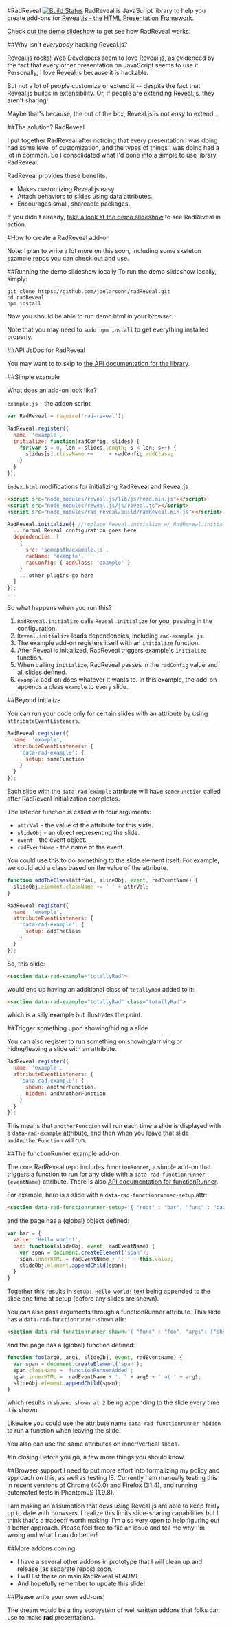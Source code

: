 #RadReveal [![Build Status](https://travis-ci.org/joelarson4/radReveal.svg)](https://travis-ci.org/joelarson4/radReveal)
RadReveal is JavaScript library to help you create add-ons for [Reveal.js - the HTML Presentation Framework](http://lab.hakim.se/reveal-js/).

<a href="http://joelarson4.github.io/radReveal/demo.html#/">Check out the demo slideshow</a> to get see how RadReveal works.

##Why isn't _everybody_ hacking Reveal.js?

[Reveal.js](http://lab.hakim.se/reveal-js/) rocks!  Web Developers seem to love Reveal.js, as evidenced by the fact that every other presentation on JavaScript seems to use it.  Personally, I love Reveal.js because it is hackable.

But not a lot of people customize or extend it -- despite the fact that Reveal.js builds in extensibility.  Or, if people are extending Reveal.js, they aren't sharing!

Maybe that's because, the out of the box, Reveal.js is not _easy_ to extend...

##The solution? RadReveal

I put together RadReveal after noticing that every presentation I was doing had some level of customization, and the types of things I was doing had a lot in common.  So I consolidated what I'd done into a simple to use library, RadReveal.

RadReveal provides these benefits.

* Makes customizing Reveal.js easy.
* Attach behaviors to slides using data attributes.
* Encourages small, shareable packages.

If you didn't already, <a href="http://joelarson4.github.io/radReveal/demo.html#/">take a look at the demo slideshow</a> to see RadReveal in action.

#How to create a RadReveal add-on

Note: I plan to write a lot more on this soon, including some skeleton example repos you can check out and use.

##Running the demo slideshow locally
To run the demo slideshow locally, simply:

    git clone https://github.com/joelarson4/radReveal.git
    cd radReveal
    npm install

Now you should be able to run demo.html in your browser.

Note that you may need to `sudo npm install` to get everything installed properly.

##API JsDoc for RadReveal

You may want to to skip to [the API documentation for the library](https://github.com/joelarson4/radReveal/blob/master/radReveal.md).

##Simple example

What does an add-on look like?

`example.js` - the addon script

```javascript
var RadReveal = require('rad-reveal');

RadReveal.register({
  name: 'example',
  initialize: function(radConfig, slides) {
    for(var s = 0, len = slides.length; s < len; s++) {
      slides[s].className += ' ' + radConfig.addClass;
    }
  }
});
```

`index.html` modifications for initializing RadReveal and Reveal.js

```html
<script src="node_modules/reveal.js/lib/js/head.min.js"></script>
<script src="node_modules/reveal.js/js/reveal.js"></script>
<script src="node_modules/rad-reveal/build/radReveal.min.js"></script>
```
```javascript
RadReveal.initialize({ //replace Reveal.initialize w/ RadReveal.initialize
  ...normal Reveal configuration goes here
  dependencies: [
    { 
      src: 'somepath/example.js', 
      radName: 'example',
      radConfig: { addClass: 'example' } 
    }
    ...other plugins go here
  ]
});
...
```

So what happens when you run this?

1. `RadReveal.initialize` calls `Reveal.initialize` for you, passing in the configuration.
2. `Reveal.initialize` loads dependencies, including `rad-example.js`.
3. The example add-on registers itself with an `initialize` function.
4. After Reveal is initialized, RadReveal triggers example's `initialize` function.
5. When calling `initialize`, RadReveal passes in the `radConfig` value and all slides defined.
6. `example` add-on does whatever it wants to.  In this example, the add-on appends a class `example` to every slide.

##Beyond initialize

You can run your code only for certain slides with an attribute by using `attributeEventListeners`.

```javascript
RadReveal.register({
  name: 'example',
  attributeEventListeners: {
    'data-rad-example': {
      setup: someFunction
    }
  }
});
```

Each slide with the `data-rad-example` attribute will have `someFunction` called after RadReveal initialization completes. 

The listener function is called with four arguments:

* `attrVal` - the value of the attribute for this slide.
* `slideObj` - an object representing the slide.
* `event` - the event object.
* `radEventName` - the name of the event.

You could use this to do something to the slide element itself.  For example, we could add a class based on the value of the attribute.

```javascript
function addTheClass(attrVal, slideObj, event, radEventName) {
  slideObj.element.className += ' ' + attrVal;
}

RadReveal.register({
  name: 'example',
  attributeEventListeners: {
    'data-rad-example': {
      setup: addTheClass
    }
  }
});
```

So, this slide:

```html
<section data-rad-example="totallyRad">
```

would end up having an additional class of `totallyRad` added to it:

```html
<section data-rad-example="totallyRad" class="totallyRad">
```
    
which is a silly example but illustrates the point.

##Trigger something upon showing/hiding a slide

You can also register to run something on showing/arriving or hiding/leaving a slide with an attribute.

```javascript
RadReveal.register({
  name: 'example',
  attributeEventListeners: {
    'data-rad-example': {
      shown: anotherFunction,
      hidden: andAnotherFunction
    }
  }
});
```

This means that `anotherFunction` will run each time a slide is displayed with a `data-rad-example` attribute, and then when you leave that slide `andAnotherFunction` will run.



##The functionRunner example add-on.

The core RadReveal repo includes `functionRunner`, a simple add-on that triggers a function to run for any slide with a `data-rad-functionrunner-{eventName}` attribute. 
There is also [API documentation for functionRunner](https://github.com/joelarson4/radReveal/blob/master/functionRunner.md).

For example, here is a slide with a `data-rad-functionrunner-setup` attr:

```html
<section data-rad-functionrunner-setup='{ "root" : "bar", "func" : "baz" }'>
```

and the page has a (global) object defined:

```javascript
var bar = {
  value: 'Hello world!',
  baz: function(slideObj, event, radEventName) {
    var span = document.createElement('span');
    span.innerHTML = radEventName + ': ' + this.value;
    slideObj.element.appendChild(span);
  }
}
```

Together this results in `setup: Hello world!` text being appended to the slide one time at setup (before any slides are shown).

You can also pass arguments through a functionRunner attribute.  This slide has a `data-rad-functionrunner-shown` attr:

```html
<section data-rad-functionrunner-shown='{ "func" : "foo", "args": ["shown", "2"] }'>
```

and the page has a (global) function defined:

```javascript
function foo(arg0, arg1, slideObj, event, radEventName) {
  var span = document.createElement('span');
  span.className = 'functionRunnerAdded';
  span.innerHTML =  radEventName + ': ' + arg0 + ' at ' + arg1;
  slideObj.element.appendChild(span);
}
```
    
which results in `shown: shown at 2` being appending to the slide every time it is shown.

Likewise you could use the attribute name `data-rad-functionrunner-hidden` to run a function when leaving the slide.

You also can use the same attributes on inner/vertical slides.

#In closing
Before you go, a few more things you should know.

##Browser support
I need to put more effort into formalizing my policy and approach on this, as well as testing IE.  Currently I am manually testing this in recent versions of Chrome (40.0) and Firefox (31.4), and running automated tests in PhantomJS (1.9.8).  

I am making an assumption that devs using Reveal.js are able to keep fairly up to date with browsers.  I realize this limits slide-sharing capabilities but I think that's a tradeoff worth making.  I'm also very open to help figuring out a better approach.  Please feel free to file an issue and tell me why I'm wrong and what I can do better!

##More addons coming

* I have a several other addons in prototype that I will clean up and release (as separate repos) soon.
* I will list these on main RadReveal README.
* And hopefully remember to update this slide!

##Please write your own add-ons!

The dream would be a tiny ecosystem of well written addons that folks can use to make **rad** presentations.